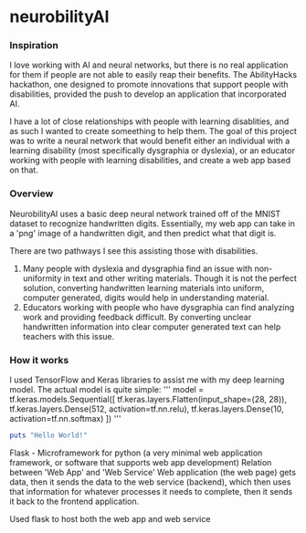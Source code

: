 # neurobilityAI

### Inspiration
I love working with AI and neural networks, but there is no real application for them if people are not able to easily reap their benefits. The AbilityHacks hackathon, one designed to promote innovations that support people with disabilities, provided the push to develop an application that incorporated AI. 

I have a lot of close relationships with people with learning disablities, and as such I wanted to create someething to help them. The goal of this project was to write a neural network that would benefit either an individual with a learning disability (most specifically dysgraphia or dyslexia), or an educator working with people with learning disabilities, and create a web app based on that.

### Overview
NeurobilityAI uses a basic deep neural network trained off of the MNIST dataset to recognize handwritten digits. Essentially, my web app can take in a 'png' image of a handwritten digit, and then predict what that digit is. 

There are two pathways I see this assisting those with disabilities. 

1. Many people with dyslexia and dysgraphia find an issue with non-uniformity in text and other writing materials. Though it is not the perfect solution, converting handwritten learning materials into uniform, computer generated, digits would help in understanding material.
2. Educators working with people who have dysgraphia can find analyzing work and providing feedback difficult. By converting unclear handwritten information into clear computer generated text can help teachers with this issue.

### How it works
I used TensorFlow and Keras libraries to assist me with my deep learning model. The actual model is quite simple:
'''
model = tf.keras.models.Sequential([
    tf.keras.layers.Flatten(input_shape=(28, 28)),
    tf.keras.layers.Dense(512, activation=tf.nn.relu),
    tf.keras.layers.Dense(10, activation=tf.nn.softmax)
])
'''
```ruby
puts "Hello World!"
```

Flask - Microframework for python (a very minimal web application framework, or software that supports web app development)
Relation between 'Web App' and 'Web Service'
Web application (the web page) gets data, then it sends the data to the web service (backend), which then uses that information for whatever processes it needs to complete, then it sends it back to the frontend application.

Used flask to host both the web app and web service
